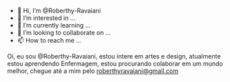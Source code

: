 - 👋 Hi, I’m @Roberthy-Ravaiani
- 👀 I’m interested in ...
- 🌱 I’m currently learning ...
- 💞️ I’m looking to collaborate on ...
- 📫 How to reach me ...

<!---
Roberthy-Ravaiani/Roberthy-Ravaiani is a ✨ special ✨ repository because its `README.md` (this file) appears on your GitHub profile.
You can click the Preview link to take a look at your changes.
--->
Oi, eu sou @Roberthy-Ravaiani, estou intere em artes e design, atualmente estou aprendendo Enfermagem, estou procurando colaborar em um mundo melhor, chegue até a mim pelo roberthyravaiani@gmail.com

